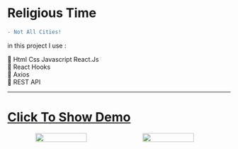 
# Religious Time

```diff
- Not All Cities!
```

in this project I use :

🔴 Html Css Javascript React.Js <br/>
🔴 React Hooks<br/>
🔴 Axios <br/>
🔴 REST API

---

# <a href="https://mohammad-religious-time.netlify.app" target="_blank"> Click To Show Demo</a>


<div style="display:flex" align="center">
<img src="https://user-images.githubusercontent.com/48680310/200410673-26d48690-9c51-4722-aa1c-dc03811131a7.png" style="width:48%"/>
<img src="https://user-images.githubusercontent.com/48680310/200410666-82cc946f-3e2f-49d8-be4c-97fffc2108ec.png" style="width:48%"/>
</div>
